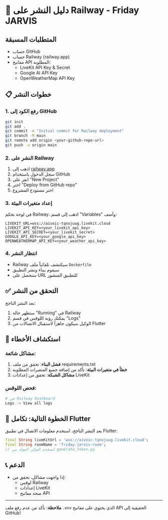 # 🚀 دليل النشر على Railway - Friday JARVIS

## المتطلبات المسبقة

- حساب GitHub
- حساب Railway (railway.app)
- مفاتيح API المطلوبة:
  - LiveKit API Key & Secret
  - Google AI API Key
  - OpenWeatherMap API Key

## 📋 خطوات النشر

### 1. رفع الكود إلى GitHub

```bash
git init
git add .
git commit -m "Initial commit for Railway deployment"
git branch -M main
git remote add origin <your-github-repo-url>
git push -u origin main
```

### 2. النشر على Railway

1. اذهب إلى [railway.app](https://railway.app)
2. سجل الدخول باستخدام GitHub
3. انقر على "New Project"
4. اختر "Deploy from GitHub repo"
5. اختر مستودع المشروع

### 3. إعداد متغيرات البيئة

في لوحة تحكم Railway، اذهب إلى قسم "Variables" وأضف:

```
LIVEKIT_URL=wss://aivoic-tqnojuug.livekit.cloud
LIVEKIT_API_KEY=<your_livekit_api_key>
LIVEKIT_API_SECRET=<your_livekit_secret>
GOOGLE_API_KEY=<your_google_api_key>
OPENWEATHERMAP_API_KEY=<your_weather_api_key>
```

### 4. انتظار النشر

- Railway سيكتشف تلقائياً ملف `Dockerfile`
- سيقوم ببناء ونشر التطبيق
- ستحصل على URL للتطبيق المنشور

## ✅ التحقق من النشر

بعد النشر الناجح:
1. ستظهر حالة "Running" في Railway
2. يمكنك رؤية اللوقس في قسم "Logs"
3. الوكيل سيكون جاهزاً لاستقبال الاتصالات من Flutter

## 🔧 استكشاف الأخطاء

### مشاكل شائعة:

1. **فشل البناء**: تحقق من ملف requirements.txt
2. **خطأ في متغيرات البيئة**: تأكد من إضافة جميع المتغيرات المطلوبة
3. **مشاكل الشبكة**: تحقق من إعدادات LiveKit

### فحص اللوقس:

```bash
# في Railway Dashboard
Logs -> View all logs
```

## 📱 الخطوة التالية: تكامل Flutter

بعد النشر الناجح، استخدم معلومات الاتصال في تطبيق Flutter:

```dart
final String liveKitUrl = 'wss://aivoic-tqnojuug.livekit.cloud';
final String roomName = 'friday-jarvis-room';
// استخدم التوكن المولد من generate_token.py
```

## 📞 الدعم

- إذا واجهت مشاكل، تحقق من:
  - لوقس Railway
  - إعدادات LiveKit
  - صحة مفاتيح API

---
**ملاحظة**: تأكد من عدم رفع ملف `.env` الذي يحتوي على مفاتيح API الحقيقية إلى GitHub!
